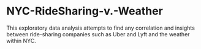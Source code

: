 # NYC-RideSharing-v.-Weather
This exploratory data analysis attempts to find any correlation and insights between ride-sharing companies such as Uber and Lyft and the weather within NYC.
